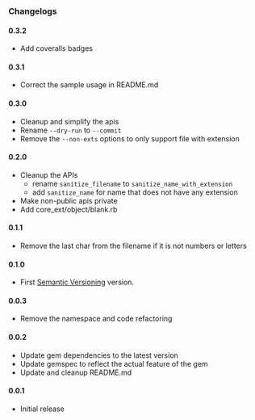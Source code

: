 ### Changelogs

#### 0.3.2

- Add coveralls badges

#### 0.3.1

- Correct the sample usage in README.md

#### 0.3.0

- Cleanup and simplify the apis
- Rename `--dry-run` to `--commit`
- Remove the `--non-exts` options to only support file with extension

#### 0.2.0

- Cleanup the APIs
  * rename `sanitize_filename` to `sanitize_name_with_extension`
  * add `sanitize_name` for name that does not have any extension
- Make non-public apis private
- Add core_ext/object/blank.rb

#### 0.1.1

- Remove the last char from the filename if it is not numbers or letters

#### 0.1.0

- First [Semantic Versioning][] version.

#### 0.0.3

- Remove the namespace and code refactoring

#### 0.0.2

- Update gem dependencies to the latest version
- Update gemspec to reflect the actual feature of the gem
- Update and cleanup README.md

#### 0.0.1

- Initial release

[Semantic Versioning]: http://semver.org
